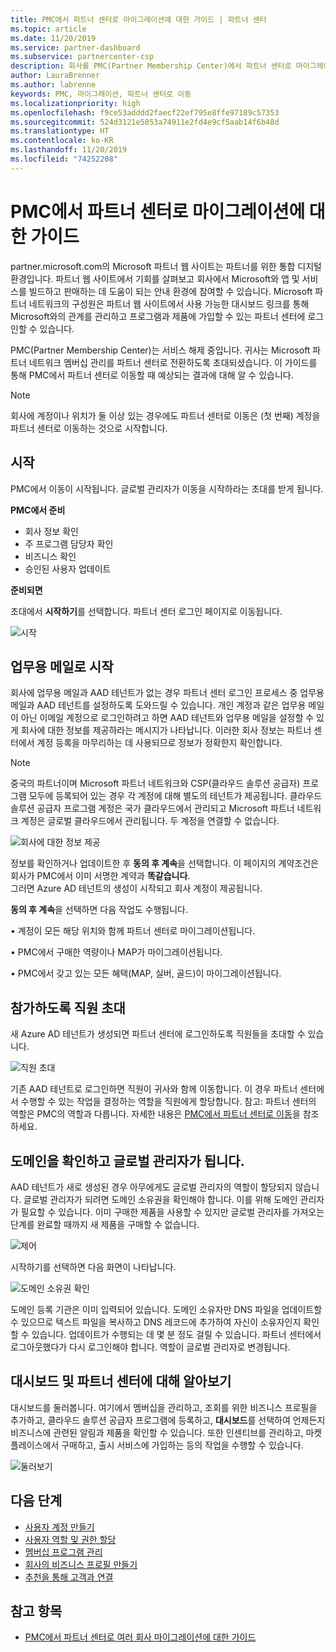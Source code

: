 ```yaml
---
title: PMC에서 파트너 센터로 마이그레이션에 대한 가이드 | 파트너 센터
ms.topic: article
ms.date: 11/20/2019
ms.service: partner-dashboard
ms.subservice: partnercenter-csp
description: 회사를 PMC(Partner Membership Center)에서 파트너 센터로 마이그레이션하는 방법에 대해 알아봅니다.
author: LauraBrenner
ms.author: labrenne
keywords: PMC, 마이그레이션, 파트너 센터로 이동
ms.localizationpriority: high
ms.openlocfilehash: f9ce53adddd2faecf22ef795e8ffe97189c57353
ms.sourcegitcommit: 524d3121e5053a74911e2fd4e9cf5aab14f6b48d
ms.translationtype: HT
ms.contentlocale: ko-KR
ms.lasthandoff: 11/20/2019
ms.locfileid: "74252208"
---
```

# <a name="guide-to-migrating-from-pmc-to-partner-center"></a>PMC에서 파트너 센터로 마이그레이션에 대한 가이드

partner.microsoft.com의 Microsoft 파트너 웹 사이트는 파트너를 위한 통합 디지털 환경입니다. 파트너 웹 사이트에서 기회를 살펴보고 회사에서 Microsoft와 앱 및 서비스를 빌드하고 판매하는 데 도움이 되는 안내 환경에 참여할 수 있습니다. Microsoft 파트너 네트워크의 구성원은 파트너 웹 사이트에서 사용 가능한 대시보드 링크를 통해 Microsoft와의 관계를 관리하고 프로그램과 제품에 가입할 수 있는 파트너 센터에 로그인할 수 있습니다. 

PMC(Partner Membership Center)는 서비스 해제 중입니다. 귀사는 Microsoft 파트너 네트워크 멤버십 관리를 파트너 센터로 전환하도록 초대되셨습니다. 이 가이드를 통해 PMC에서 파트너 센터로 이동할 때 예상되는 결과에 대해 알 수 있습니다.

>[!Note]
>회사에 계정이나 위치가 둘 이상 있는 경우에도 파트너 센터로 이동은 (첫 번째) 계정을 파트너 센터로 이동하는 것으로 시작합니다.

## <a name="get-started"></a>시작

PMC에서 이동이 시작됩니다. 글로벌 관리자가 이동을 시작하라는 초대를 받게 됩니다. 

**PMC에서 준비**
- 회사 정보 확인 
- 주 프로그램 담당자 확인 
- 비즈니스 확인
- 승인된 사용자 업데이트

**준비되면**

초대에서 **시작하기**를 선택합니다. 파트너 센터 로그인 페이지로 이동됩니다.

![시작](images/migration/getstarted.jpg)

## <a name="start-with-your-work-email"></a>업무용 메일로 시작

회사에 업무용 메일과 AAD 테넌트가 없는 경우 파트너 센터 로그인 프로세스 중 업무용 메일과 AAD 테넌트를 설정하도록 도와드릴 수 있습니다. 개인 계정과 같은 업무용 메일이 아닌 이메일 계정으로 로그인하려고 하면 AAD 테넌트와 업무용 메일을 설정할 수 있게 회사에 대한 정보를 제공하라는 메시지가 나타납니다.
이러한 회사 정보는 파트너 센터에서 계정 등록을 마무리하는 데 사용되므로 정보가 정확한지 확인합니다.

>[!Note]
>중국의 파트너이며 Microsoft 파트너 네트워크와 CSP(클라우드 솔루션 공급자) 프로그램 모두에 등록되어 있는 경우 각 계정에 대해 별도의 테넌트가 제공됩니다. 클라우드 솔루션 공급자 프로그램 계정은 국가 클라우드에서 관리되고 Microsoft 파트너 네트워크 계정은 글로벌 클라우드에서 관리됩니다. 두 계정을 연결할 수 없습니다.

![회사에 대한 정보 제공](images/migration/newtellusabout.png)

정보를 확인하거나 업데이트한 후 **동의 후 계속**을 선택합니다.
이 페이지의 계약조건은 회사가 PMC에서 이미 서명한 계약과 **똑같습니다**.  
그러면 Azure AD 테넌트의 생성이 시작되고 회사 계정이 제공됩니다.

**동의 후 계속**을 선택하면 다음 작업도 수행됩니다.

•   계정이 모든 해당 위치와 함께 파트너 센터로 마이그레이션됩니다.

•   PMC에서 구매한 역량이나 MAP가 마이그레이션됩니다.

•   PMC에서 갖고 있는 모든 혜택(MAP, 실버, 골드)이 마이그레이션됩니다.

## <a name="invite-employees-to-join-you"></a>참가하도록 직원 초대

새 Azure AD 테넌트가 생성되면 파트너 센터에 로그인하도록 직원들을 초대할 수 있습니다.

![직원 초대](images/migration/invite.png)


기존 AAD 테넌트로 로그인하면 직원이 귀사와 함께 이동합니다. 이 경우 파트너 센터에서 수행할 수 있는 작업을 결정하는 역할을 직원에게 할당합니다. 참고: 파트너 센터의 역할은 PMC의 역할과 다릅니다. 자세한 내용은 [PMC에서 파트너 센터로 이동](move-pmc-pc-map.md)을 참조하세요.

## <a name="verify-your-domain-and-become-a-global-admin"></a>도메인을 확인하고 글로벌 관리자가 됩니다.  

AAD 테넌트가 새로 생성된 경우 아무에게도 글로벌 관리자의 역할이 할당되지 않습니다. 글로벌 관리자가 되려면 도메인 소유권을 확인해야 합니다. 이를 위해 도메인 관리자가 필요할 수 있습니다. 이미 구매한 제품을 사용할 수 있지만 글로벌 관리자를 가져오는 단계를 완료할 때까지 새 제품을 구매할 수 없습니다. 

![제어](images/migration/takecontrol.png)

시작하기를 선택하면 다음 화면이 나타납니다.

![도메인 소유권 확인](images/migration/verifytxt.png)

도메인 등록 기관은 이미 입력되어 있습니다. 도메인 소유자만 DNS 파일을 업데이트할 수 있으므로 텍스트 파일을 복사하고 DNS 레코드에 추가하여 자신이 소유자인지 확인할 수 있습니다. 업데이트가 수행되는 데 몇 분 정도 걸릴 수 있습니다. 파트너 센터에서 로그아웃했다가 다시 로그인해야 합니다. 역할이 글로벌 관리자로 변경됩니다. 


## <a name="get-acquainted-with-your-dashboard-and-partner-center"></a>대시보드 및 파트너 센터에 대해 알아보기

대시보드를 둘러봅니다. 여기에서 멤버십을 관리하고, 조회를 위한 비즈니스 프로필을 추가하고, 클라우드 솔루션 공급자 프로그램에 등록하고, **대시보드**를 선택하여 언제든지 비즈니스에 관련된 알림과 제품을 확인할 수 있습니다. 또한 인센티브를 관리하고, 마켓플레이스에서 구매하고, 출시 서비스에 가입하는 등의 작업을 수행할 수 있습니다.  

![둘러보기](images/migration/fre.png)

## <a name="next-steps"></a>다음 단계

- [사용자 계정 만들기](create-user-accounts-and-set-permissions.md)
- [사용자 역할 및 권한 할당](permissions-overview.md)
- [멤버십 프로그램 관리](renew-mpn-offers.md)
- [회사의 비즈니스 프로필 만들기](create-a-marketing-profile.md)
- [추천을 통해 고객과 연결](responding-to-referrals.md)

## <a name="see-also"></a>참고 항목

- [PMC에서 파트너 센터로 여러 회사 마이그레이션에 대한 가이드](move-multiple-companies.md)
